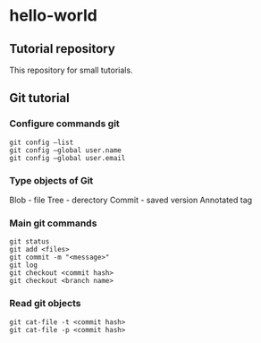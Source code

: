 # hello-world
## Tutorial repository
This repository for small tutorials.

## Git tutorial
### Configure commands git
```
git config —list
git config —global user.name
git config —global user.email
```

### Type objects of Git
Blob - file
Tree - derectory
Commit - saved version
Annotated tag 

### Main git commands
```
git status
git add <files>
git commit -m "<message>"
git log
git checkout <commit hash>
git checkout <branch name>
```
### Read git objects
```
git cat-file -t <commit hash>
git cat-file -p <commit hash>
```
